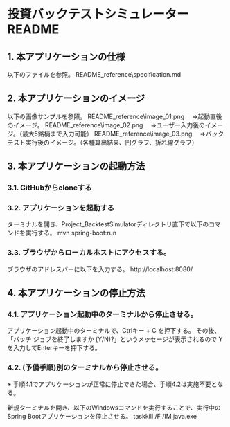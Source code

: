 # 投資バックテストシミュレーター README

## 1. 本アプリケーションの仕様

以下のファイルを参照。
README_reference\specification.md

## 2. 本アプリケーションのイメージ

以下の画像サンプルを参照。
README_reference\image_01.png
　⇒起動直後のイメージ。
README_reference\image_02.png
　⇒ユーザー入力後のイメージ。（最大5銘柄まで入力可能）
README_reference\image_03.png
　⇒バックテスト実行後のイメージ。（各種算出結果、円グラフ、折れ線グラフ）

## 3. 本アプリケーションの起動方法

### 3.1. GitHubからcloneする



### 3.2. アプリケーションを起動する

ターミナルを開き、Project_BacktestSimulatorディレクトリ直下で以下のコマンドを実行する。
mvn spring-boot:run

### 3.3. ブラウザからローカルホストにアクセスする。

ブラウザのアドレスバーに以下を入力する。
http://localhost:8080/

## 4. 本アプリケーションの停止方法

### 4.1. アプリケーション起動中のターミナルから停止させる。

アプリケーション起動中のターミナルで、Ctrlキー + C を押下する。
その後、「バッチ ジョブを終了しますか (Y/N)?」というメッセージが表示されるので Y を入力してEnterキーを押下する。

### 4.2. (予備手順)別のターミナルから停止させる。

※ 手順4.1でアプリケーションが正常に停止できた場合、手順4.2は実施不要となる。

新規ターミナルを開き、以下のWindowsコマンドを実行することで、実行中のSpring Bootアプリケーションを停止させる。
taskkill /F /IM java.exe
